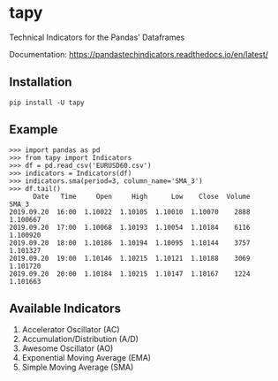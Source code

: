 # tapy
Technical Indicators for the Pandas' Dataframes

Documentation: https://pandastechindicators.readthedocs.io/en/latest/

## Installation
```
pip install -U tapy
```

## Example
```
>>> import pandas as pd
>>> from tapy import Indicators
>>> df = pd.read_csv('EURUSD60.csv')
>>> indicators = Indicators(df)
>>> indicators.sma(period=3, column_name='SMA_3')
>>> df.tail()
      Date   Time     Open     High      Low    Close  Volume     SMA_3
2019.09.20  16:00  1.10022  1.10105  1.10010  1.10070    2888  1.100667
2019.09.20  17:00  1.10068  1.10193  1.10054  1.10184    6116  1.100920
2019.09.20  18:00  1.10186  1.10194  1.10095  1.10144    3757  1.101327
2019.09.20  19:00  1.10146  1.10215  1.10121  1.10188    3069  1.101720
2019.09.20  20:00  1.10184  1.10215  1.10147  1.10167    1224  1.101663
```

## Available Indicators

1. Accelerator Oscillator (AC)
2. Accumulation/Distribution (A/D)
3. Awesome Oscillator (AO)
4. Exponential Moving Average (EMA)
5. Simple Moving Average (SMA)


